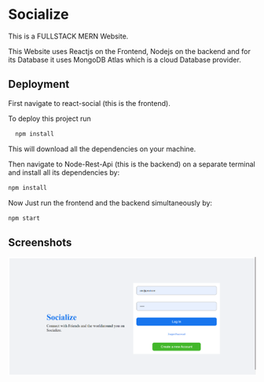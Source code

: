
# Socialize

This is a FULLSTACK MERN Website.

This Website uses Reactjs on the Frontend, Nodejs on the backend 
and for its Database it uses MongoDB Atlas which is a cloud Database
provider.



## Deployment

First navigate to react-social (this is the frontend).

To deploy this project run

```bash
  npm install
```
This will download all the dependencies on your machine.

Then navigate to Node-Rest-Api (this is the backend) on a separate terminal and install 
all its dependencies by:

```bash
npm install
```
Now Just run the frontend and the backend simultaneously by:

```bash
npm start
```


## Screenshots

![](screenShots/login.png)


